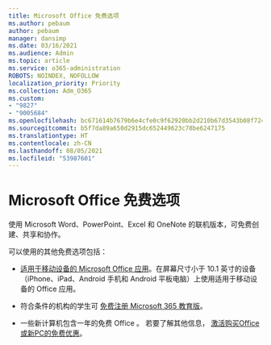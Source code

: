 ```yaml
---
title: Microsoft Office 免费选项
ms.author: pebaum
author: pebaum
manager: dansimp
ms.date: 03/16/2021
ms.audience: Admin
ms.topic: article
ms.service: o365-administration
ROBOTS: NOINDEX, NOFOLLOW
localization_priority: Priority
ms.collection: Adm_O365
ms.custom:
- "9827"
- "9005684"
ms.openlocfilehash: bc671614b7679b6e4cfe0c9f62920bb2d210b67d3543b08f7248d887802ec996
ms.sourcegitcommit: b5f7da89a650d2915dc652449623c78be6247175
ms.translationtype: HT
ms.contentlocale: zh-CN
ms.lasthandoff: 08/05/2021
ms.locfileid: "53987601"
---
```

# <a name="free-microsoft-office-options"></a>Microsoft Office 免费选项

使用 Microsoft Word、PowerPoint、Excel 和 OneNote 的联机版本，可免费创建、共享和协作。

可以使用的其他免费选项包括：

- [适用于移动设备的 Microsoft Office 应用](https://products.office.com/mobile/office?wt.mc_id=Cons_Office_Chatbot)。在屏幕尺寸小于 10.1 英寸的设备（iPhone、iPad、Android 手机和 Android 平板电脑）上使用适用于移动设备的 Office 应用。

- 符合条件的机构的学生可 [免费注册 Microsoft 365 教育版](https://www.microsoft.com/education/products/office?wt.mc_id=Cons_Office_Chatbot)。

- 一些新计算机包含一年的免费 Office 。 若要了解其他信息， [激活购买Office或新PC的免费优惠](https://support.office.com/article/89881633-0b26-4ca8-816b-93f347bd92c0?wt.mc_id=Cons_Office_Chatbot)。